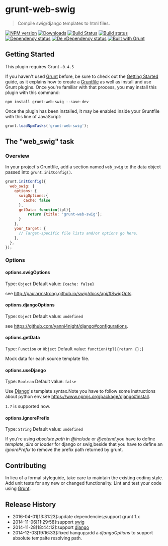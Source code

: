 # grunt-web-swig

> Compile swig/django templates to html files.
> 

[![NPM version][npm-image]][npm-url] [![Downloads][downloads-image]][npm-url] [![Build Status][travis-image]][travis-url] [![Build status][appveyor-image]][appveyor-url] [![Dependency status][david-dm-image]][david-dm-url] [![De vDependency status][david-dm-dev-image]][david-dm-dev-url] [![Built with Grunt][grunt-image]][grunt-url]

## Getting Started
This plugin requires Grunt `~0.4.5`

If you haven't used [Grunt](http://gruntjs.com/) before, be sure to check out the [Getting Started](http://gruntjs.com/getting-started) guide, as it explains how to create a [Gruntfile](http://gruntjs.com/sample-gruntfile) as well as install and use Grunt plugins. Once you're familiar with that process, you may install this plugin with this command:

```shell
npm install grunt-web-swig --save-dev
```

Once the plugin has been installed, it may be enabled inside your Gruntfile with this line of JavaScript:

```js
grunt.loadNpmTasks('grunt-web-swig');
```

## The "web_swig" task

### Overview
In your project's Gruntfile, add a section named `web_swig` to the data object passed into `grunt.initConfig()`.

```js
grunt.initConfig({
  web_swig: {
    options: {
      swigOptions:{
        cache: false
      },
      getData: function(tpl){
          return {title: 'grunt-web-swig'};
      }
    },
    your_target: {
      // Target-specific file lists and/or options go here.
    },
  },
});
```

### Options

#### options.swigOptions
Type: `Object`
Default value: `{cache: false}`

see <http://paularmstrong.github.io/swig/docs/api/#SwigOpts>.

#### options.djangoOptions
Type: `Object`
Default value: `undefined`

see <https://github.com/yanni4night/django#configurations>.

#### options.getData
Type: `Function` or `Object`
Default value: `function(tpl){return {};}`

Mock data for each source template file.

#### options.useDjango
Type: `Boolean`
Default value: `false`

Use [Django](https://www.djangoproject.com/)'s template syntax.Note you have to follow some instructions about python env,see <https://www.npmjs.org/package/django#install>.

`1.7` is supported now.

#### options.ignorePrefix
Type: `String`
Default value: `undefined`

If you're using _absolute path_ in _@include_ or _@extend_,you have to define _template\_dirs_ or _loader_ for django or swig,beside that you have to define an _ignorePrefix_ to remove the prefix path returned by grunt.

## Contributing
In lieu of a formal styleguide, take care to maintain the existing coding style. Add unit tests for any new or changed functionality. Lint and test your code using [Grunt](http://gruntjs.com/).

## Release History
 - 2016-04-01[13:31:23]:update dependencies;support grunt 1.x
 - 2014-11-06[11:29:58]:support [swig](http://paularmstrong.github.io/swig/)
 - 2014-11-28[18:44:12]:support [django](https://www.djangoproject.com/)
 - 2014-12-03[19:16:33]:fixed hangup;add a _djangoOptions_ to support absolute tempalte resolving path.

[npm-url]: https://npmjs.org/package/grunt-web-swig
[downloads-image]: http://img.shields.io/npm/dm/grunt-web-swig.svg
[npm-image]: http://img.shields.io/npm/v/grunt-web-swig.svg
[travis-url]: https://travis-ci.org/yanni4night/grunt-web-swig
[travis-image]: http://img.shields.io/travis/yanni4night/grunt-web-swig.svg
[appveyor-image]:https://ci.appveyor.com/api/projects/status/ugbx6yhpa0hxcfgy?svg=true
[appveyor-url]:https://ci.appveyor.com/project/yanni4night/grunt-web-swig
[david-dm-url]:https://david-dm.org/yanni4night/grunt-web-swig
[david-dm-image]:https://david-dm.org/yanni4night/grunt-web-swig.svg
[david-dm-dev-url]:https://david-dm.org/yanni4night/grunt-web-swig#info=devDependencies
[david-dm-dev-image]:https://david-dm.org/yanni4night/grunt-web-swig/dev-status.svg
[grunt-url]:http://gruntjs.com/
[grunt-image]: https://cdn.gruntjs.com/builtwith.png
